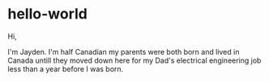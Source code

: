 # hello-world
Hi,

I'm Jayden. I'm half Canadian my parents were both born and lived in Canada untill they moved down here for my Dad's 
electrical engineering job less than a year before I was born.
